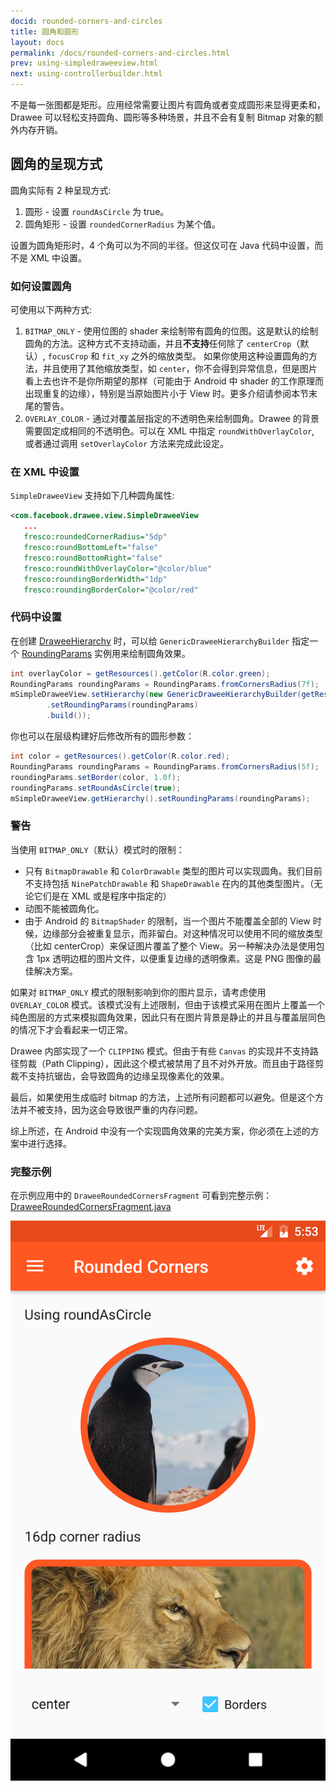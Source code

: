 ```yaml
---
docid: rounded-corners-and-circles
title: 圆角和圆形
layout: docs
permalink: /docs/rounded-corners-and-circles.html
prev: using-simpledraweeview.html
next: using-controllerbuilder.html
---
```


不是每一张图都是矩形。应用经常需要让图片有圆角或者变成圆形来显得更柔和，Drawee 可以轻松支持圆角、圆形等多种场景，并且不会有复制 Bitmap 对象的额外内存开销。

## 圆角的呈现方式

圆角实际有 2 种呈现方式:

1. 圆形 - 设置 `roundAsCircle` 为 true。
2. 圆角矩形 - 设置 `roundedCornerRadius` 为某个值。

设置为圆角矩形时，4 个角可以为不同的半径。但这仅可在 Java 代码中设置，而不是 XML 中设置。

### 如何设置圆角

可使用以下两种方式:

1. `BITMAP_ONLY` - 使用位图的 shader 来绘制带有圆角的位图。这是默认的绘制圆角的方法。这种方式不支持动画，并且**不支持**任何除了 `centerCrop`（默认）, `focusCrop` 和 `fit_xy` 之外的缩放类型。 如果你使用这种设置圆角的方法，并且使用了其他缩放类型，如 `center`，你不会得到异常信息，但是图片看上去也许不是你所期望的那样（可能由于 Android 中 shader 的工作原理而出现重复的边缘），特别是当原始图片小于 View 时。更多介绍请参阅本节末尾的警告。
2. `OVERLAY_COLOR` - 通过对覆盖层指定的不透明色来绘制圆角。Drawee 的背景需要固定成相同的不透明色。可以在 XML 中指定 `roundWithOverlayColor`, 或者通过调用 `setOverlayColor` 方法来完成此设定。

### 在 XML 中设置

`SimpleDraweeView` 支持如下几种圆角属性:

```xml
<com.facebook.drawee.view.SimpleDraweeView
   ...
   fresco:roundedCornerRadius="5dp"
   fresco:roundBottomLeft="false"
   fresco:roundBottomRight="false"
   fresco:roundWithOverlayColor="@color/blue"
   fresco:roundingBorderWidth="1dp"
   fresco:roundingBorderColor="@color/red"
```

### 代码中设置

在创建 [DraweeHierarchy](using-simpledraweeview.html) 时，可以给 `GenericDraweeHierarchyBuilder` 指定一个 [RoundingParams](../javadoc/reference/com/facebook/drawee/generic/RoundingParams.html) 实例用来绘制圆角效果。

```java
int overlayColor = getResources().getColor(R.color.green);
RoundingParams roundingParams = RoundingParams.fromCornersRadius(7f);
mSimpleDraweeView.setHierarchy(new GenericDraweeHierarchyBuilder(getResources())
        .setRoundingParams(roundingParams)
        .build());
```

你也可以在层级构建好后修改所有的圆形参数：

```java
int color = getResources().getColor(R.color.red);
RoundingParams roundingParams = RoundingParams.fromCornersRadius(5f);
roundingParams.setBorder(color, 1.0f);
roundingParams.setRoundAsCircle(true);
mSimpleDraweeView.getHierarchy().setRoundingParams(roundingParams);
```

### 警告

当使用 `BITMAP_ONLY`（默认）模式时的限制：

- 只有 `BitmapDrawable` 和 `ColorDrawable` 类型的图片可以实现圆角。我们目前不支持包括 `NinePatchDrawable` 和 `ShapeDrawable` 在内的其他类型图片。（无论它们是在 XML 或是程序中指定的）
- 动图不能被圆角化。
- 由于 Android 的 `BitmapShader` 的限制，当一个图片不能覆盖全部的 View 时候，边缘部分会被重复显示，而非留白。对这种情况可以使用不同的缩放类型（比如 centerCrop）来保证图片覆盖了整个 View。另一种解决办法是使用包含 1px 透明边框的图片文件，以便重复边缘的透明像素。这是 PNG 图像的最佳解决方案。

如果对 `BITMAP_ONLY` 模式的限制影响到你的图片显示，请考虑使用 `OVERLAY_COLOR` 模式。该模式没有上述限制，但由于该模式采用在图片上覆盖一个纯色图层的方式来模拟圆角效果，因此只有在图片背景是静止的并且与覆盖层同色的情况下才会看起来一切正常。

Drawee 内部实现了一个 `CLIPPING` 模式。但由于有些 `Canvas` 的实现并不支持路径剪裁（Path Clipping），因此这个模式被禁用了且不对外开放。而且由于路径剪裁不支持抗锯齿，会导致圆角的边缘呈现像素化的效果。

最后，如果使用生成临时 bitmap 的方法，上述所有问题都可以避免。但是这个方法并不被支持，因为这会导致很严重的内存问题。

综上所述，在 Android 中没有一个实现圆角效果的完美方案，你必须在上述的方案中进行选择。

### 完整示例

在示例应用中的 `DraweeRoundedCornersFragment` 可看到完整示例： [DraweeRoundedCornersFragment.java](https://github.com/facebook/fresco/blob/master/samples/showcase/src/main/java/com/facebook/fresco/samples/showcase/drawee/DraweeRoundedCornersFragment.java)

![使用缩放类型的示例图片](/static/images/docs/01-rounded-corners-and-circles-sample.png)